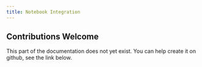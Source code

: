 ```yaml
---
title: Notebook Integration
---
```


## Contributions Welcome

This part of the documentation does not yet exist. You can help create it on github, see the link below.
